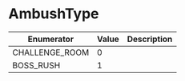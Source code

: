 # AmbushType

| Enumerator | Value | Description |
| - | - | - |
| CHALLENGE_ROOM | 0 |  |
| BOSS_RUSH | 1 |  |
